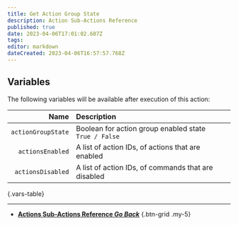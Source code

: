 ```yaml
---
title: Get Action Group State
description: Action Sub-Actions Reference
published: true
date: 2023-04-06T17:01:02.607Z
tags: 
editor: markdown
dateCreated: 2023-04-06T16:57:57.768Z
---
```


## Variables

The following variables will be available after execution of this action:

Name | Description
----:|:------------
`actionGroupState` | Boolean for action group enabled state <br> `True / False`
`actionsEnabled` | A list of action IDs, of actions that are enabled
`actionsDisabled` | A list of action IDs, of commands that are disabled
{.vars-table}

---

- [<i class="mdi mdi-chevron-left"></i>**Actions Sub-Actions Reference *Go Back***](/Sub-Actions/Actions)
{.btn-grid .my-5}